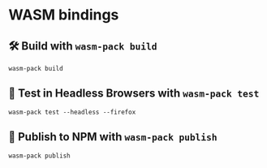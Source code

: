 # WASM bindings

## 🛠️ Build with `wasm-pack build`

```
wasm-pack build
```

## 🔬 Test in Headless Browsers with `wasm-pack test`

```
wasm-pack test --headless --firefox
```

## 🎁 Publish to NPM with `wasm-pack publish`

```
wasm-pack publish
```
